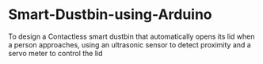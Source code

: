 # Smart-Dustbin-using-Arduino
To design a Contactless smart dustbin that automatically opens its lid when a person approaches, using an ultrasonic sensor to detect proximity and a servo meter to control the lid
